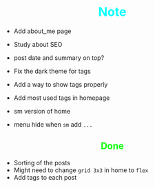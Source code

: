 # <div style="text-align:center; color:cyan"> Note </div>

* Add about_me page

* Study about SEO
* post date and summary on top?

* Fix the dark theme for tags
* Add a way to show tags properly
* Add most used tags in homepage

* sm version of home

* menu hide when `sm` add `...`

## <div style="text-align:center; color:lime"> Done </div>

* Sorting of the posts
* Might need to change `grid 3x3` in home to `flex`
* Add tags to each post
